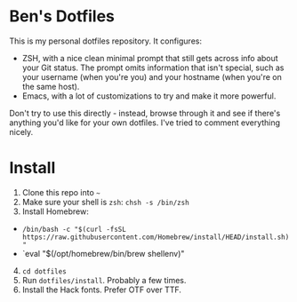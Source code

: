 # Ben's Dotfiles

This is my personal dotfiles repository. It configures:

* ZSH, with a nice clean minimal prompt that still gets across info about your Git status. The prompt omits information that isn't special, such as your username (when you're you) and your hostname (when you're on the same host).
* Emacs, with a lot of customizations to try and make it more powerful.

Don't try to use this directly - instead, browse through it and see if there's anything you'd like for your own dotfiles. I've tried to comment everything nicely.

# Install

1. Clone this repo into `~`
2. Make sure your shell is `zsh`: `chsh -s /bin/zsh`
3. Install Homebrew:
  * `/bin/bash -c "$(curl -fsSL https://raw.githubusercontent.com/Homebrew/install/HEAD/install.sh)"`
  * `eval "$(/opt/homebrew/bin/brew shellenv)"
4. `cd dotfiles`
3. Run `dotfiles/install`. Probably a few times.
4. Install the Hack fonts. Prefer OTF over TTF.

